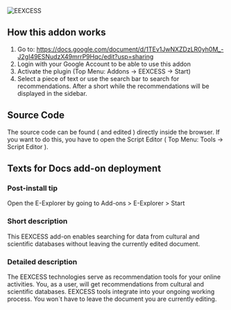 ![EEXCESS](http://eexcess.eu/wp-content/uploads/2013/04/eexcess_Logo_neu1.jpg "EEXCESS") 

## How this addon works

1. Go to: https://docs.google.com/document/d/1TEv1JwNXZDzLR0yh0M_-J2gI49ESNudzX49mrrP9Hqc/edit?usp=sharing 
2. Login with your Google Account to be able to use this addon 
3. Activate the plugin (Top Menu: Addons -> EEXCESS -> Start)
4. Select a piece of text or use the search bar to search for recommendations. After a short while the recommendations will be displayed in the sidebar.

## Source Code

The source code can be found ( and edited ) directly inside the browser. If you want to do this, you have to open the Script Editor ( Top Menu: Tools -> Script Editor ).

## Texts for Docs add-on deployment

### Post-install tip

Open the E-Explorer by going to Add-ons > E-Explorer > Start

### Short description

This EEXCESS add-on enables searching for data from cultural and scientific databases without leaving the currently edited document.

### Detailed description

The EEXCESS technologies serve as recommendation tools for your online activities. You, as a user, will get recommendations from cultural and scientific databases.
EEXCESS tools integrate into your ongoing working process. You won´t have to leave the document you are currently editing.